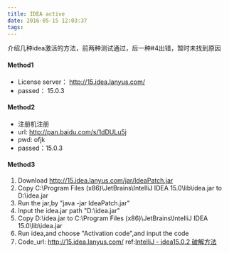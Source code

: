 ```yaml
---
title: IDEA active
date: 2016-05-15 12:03:37
tags: 
---
```




介绍几种idea激活的方法，前两种测试通过，后一种#4出错，暂时未找到原因
<!--more-->
#### Method1
- License server： http://15.idea.lanyus.com/
- passed： 15.0.3

#### Method2
- 注册机注册
- url: http://pan.baidu.com/s/1dDULu5j
- pwd: ofjk
- passed：15.0.3

#### Method3
1. Download http://15.idea.lanyus.com/jar/IdeaPatch.jar
2. Copy C:\Program Files (x86)\JetBrains\IntelliJ IDEA 15.0\lib\idea.jar to D:\idea.jar
3. Run the jar,by "java -jar IdeaPatch.jar"
4. Input the idea.jar path "D:\idea.jar"
5. Copy D:\idea.jar to C:\Program Files (x86)\JetBrains\IntelliJ IDEA 15.0\lib\idea.jar
6. Run idea,and choose "Activation code",and input the code
7. Code_url: http://15.idea.lanyus.com/
  ref:[IntelliJ - idea15.0.2 破解方法](http://www.cnblogs.com/yevpt/p/4959851.html)
